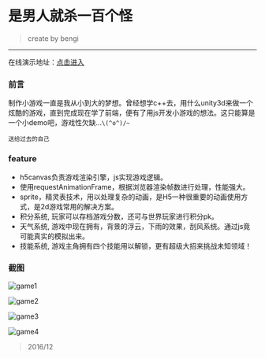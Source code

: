 # 是男人就杀一百个怪
>   create by bengi
- - -

在线演示地址：[点击进入](https://heden9.github.io)
### 前言
制作小游戏一直是我从小到大的梦想。曾经想学c++去，用什么unity3d来做一个炫酷的游戏，直到完成现在学了前端，便有了用js开发小游戏的想法。这只能算是一个小demo吧，游戏性欠缺...`\(^o^)/~`

    送给过去的自己
### feature
- h5canvas负责游戏渲染引擎，js实现游戏逻辑。
- 使用requestAnimationFrame，根据浏览器渲染帧数进行处理，性能强大。
- sprite，精灵表技术，用以处理复杂的动画，是H5一种很重要的动画使用方式，是2d游戏常用的解决方案。
- 积分系统, 玩家可以存档游戏分数，还可与世界玩家进行积分pk。
- 天气系统, 游戏中现在拥有，背景的浮云，下雨的效果，刮风系统。通过js竟可能真实的模拟出来。
- 技能系统, 游戏主角拥有四个技能用以解锁，更有超级大招来挑战未知领域！

### 截图
![game1](http://106.15.228.215:81/game/images/start.png)

![game2](http://106.15.228.215:81/game/images/x.png)

![game3](http://blog.bengiw.com:3000/screenshot/game_big.png)

![game4](http://blog.bengiw.com:3000/screenshot/startpage.png)
>   2016/12
